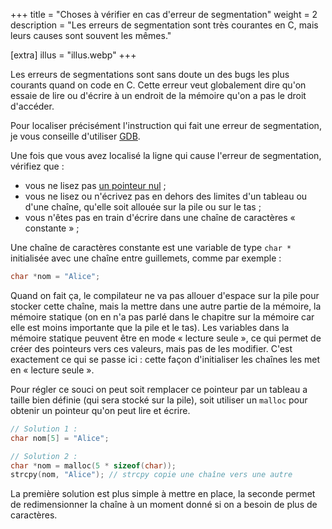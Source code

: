 +++
title = "Choses à vérifier en cas d'erreur de segmentation"
weight = 2
description = "Les erreurs de segmentation sont très courantes en C, mais leurs causes sont souvent les mêmes."

[extra]
illus = "illus.webp"
+++

Les erreurs de segmentations sont sans doute un des bugs les plus courants
quand on code en C. Cette erreur veut globalement dire qu'on essaie
de lire ou d'écrire à un endroit de la mémoire qu'on a pas le droit d'accéder.

Pour localiser précisément l'instruction qui fait une erreur de segmentation,
je vous conseille d'utiliser [GDB](/debug/gdb).

Une fois que vous avez localisé la ligne qui cause l'erreur de segmentation,
vérifiez que :

- vous ne lisez pas [un pointeur nul](/memoire/pointeurs) ;
- vous ne lisez ou n'écrivez pas en dehors des limites d'un tableau ou d'une chaîne, qu'elle
  soit allouée sur la pile ou sur le tas ;
- vous n'êtes pas en train d'écrire dans une chaîne de caractères « constante » ;

Une chaîne de caractères constante est une variable de type `char *` initialisée
avec une chaîne entre guillemets, comme par exemple :

```c
char *nom = "Alice";
```

Quand on fait ça, le compilateur ne va pas allouer d'espace sur la pile pour stocker
cette chaîne, mais la mettre dans une autre partie de la mémoire, la mémoire statique (on en n'a pas
parlé dans le chapitre sur la mémoire car elle est moins importante que la pile et le tas).
Les variables dans la mémoire statique peuvent être en mode « lecture seule »,
ce qui permet de créer des pointeurs vers ces valeurs, mais pas de les modifier.
C'est exactement ce qui se passe ici : cette façon d'initialiser les chaînes les
met en « lecture seule ».

Pour régler ce souci on peut soit remplacer ce pointeur par un tableau a taille bien définie
(qui sera stocké sur la pile), soit utiliser un `malloc` pour obtenir un pointeur qu'on peut lire
et écrire.

```c
// Solution 1 :
char nom[5] = "Alice";

// Solution 2 :
char *nom = malloc(5 * sizeof(char));
strcpy(nom, "Alice"); // strcpy copie une chaîne vers une autre
```

La première solution est plus simple à mettre en place, la seconde permet
de redimensionner la chaîne à un moment donné si on a besoin de plus
de caractères.
